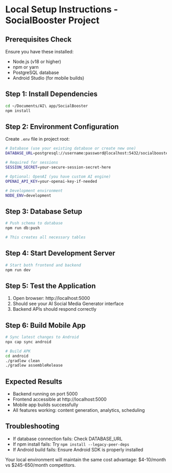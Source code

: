 # Local Setup Instructions - SocialBooster Project

## Prerequisites Check
Ensure you have these installed:
- Node.js (v18 or higher)
- npm or yarn
- PostgreSQL database
- Android Studio (for mobile builds)

## Step 1: Install Dependencies
```bash
cd ~/Documents/AI\ app/SocialBooster
npm install
```

## Step 2: Environment Configuration
Create `.env` file in project root:
```bash
# Database (use your existing database or create new one)
DATABASE_URL=postgresql://username:password@localhost:5432/socialbooster

# Required for sessions
SESSION_SECRET=your-secure-session-secret-here

# Optional: OpenAI (you have custom AI engine)
OPENAI_API_KEY=your-openai-key-if-needed

# Development environment
NODE_ENV=development
```

## Step 3: Database Setup
```bash
# Push schema to database
npm run db:push

# This creates all necessary tables
```

## Step 4: Start Development Server
```bash
# Start both frontend and backend
npm run dev
```

## Step 5: Test the Application
1. Open browser: http://localhost:5000
2. Should see your AI Social Media Generator interface
3. Backend APIs should respond correctly

## Step 6: Build Mobile App
```bash
# Sync latest changes to Android
npx cap sync android

# Build APK
cd android
./gradlew clean
./gradlew assembleRelease
```

## Expected Results
- Backend running on port 5000
- Frontend accessible at http://localhost:5000
- Mobile app builds successfully
- All features working: content generation, analytics, scheduling

## Troubleshooting
- If database connection fails: Check DATABASE_URL
- If npm install fails: Try `npm install --legacy-peer-deps`
- If Android build fails: Ensure Android SDK is properly installed

Your local environment will maintain the same cost advantage: $4-10/month vs $245-650/month competitors.